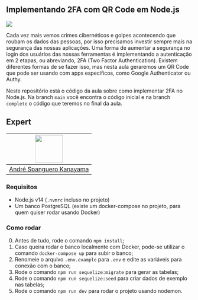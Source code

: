 ## Implementando 2FA com QR Code em Node.js

<img src="https://storage.googleapis.com/golden-wind/experts-club/capa-github.svg" />

Cada vez mais vemos crimes cibernéticos e golpes acontecendo que roubam os dados das pessoas, por isso precisamos investir sempre mais na segurança das nossas aplicações. Uma forma de aumentar a segurança no login dos usuários das nossas ferramentas é implementando a autenticação em 2 etapas, ou abreviando, 2FA (Two Factor Authentication). Existem diferentes formas de se fazer isso, mas nesta aula geraremos um QR Code que pode ser usando com apps específicos, como Google Authenticator ou Authy.

Neste repositório está o código da aula sobre como implementar 2FA no Node.js. Na branch `main` você encontra o código inicial e na branch `complete` o código que teremos no final da aula.

## Expert

| [<img src="https://avatars.githubusercontent.com/u/711732?s=460&u=6b1039f8a921c5733d92d13b2971c55157fee005&v=4" width="75px;"/>](https://github.com/askmon) |
| :-: |
|[André Spanguero Kanayama](https://github.com/askmon)|


### Requisitos

- Node.js v14 (`.nvmrc` incluso no projeto)
- Um banco PostgreSQL (existe um docker-compose no projeto, para quem quiser rodar usando Docker)

### Como rodar

0. Antes de tudo, rode o comando `npm install`;
0. Caso queira rodar o banco localmente com Docker, pode-se utilizar o comando `docker-compose up` para subir o banco;
0. Renomeie o arquivo `.env.example` para `.env` e edite as variáveis para conexão com o banco;
0. Rode o comando `npm run sequelize:migrate` para gerar as tabelas;
0. Rode o comando `npm run sequelize:seed` para criar dados de exemplo nas tabelas;
0. Rode o comando `npm run dev` para rodar o projeto usando nodemon.
